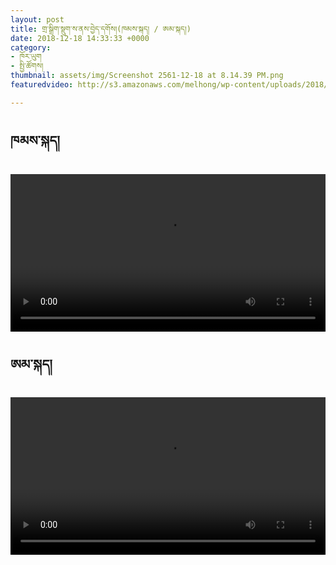 ```yaml
---
layout: post
title: གྲ་སྒྲིག་སྡུག་ས་ནས་བྱེད་དགོས།(ཁམས་སྐད། / ཨམ་སྐད།)
date: 2018-12-18 14:33:33 +0000
category:
- ཁོར་ཡུག
- སྤྱི་ཚོགས།
thumbnail: assets/img/Screenshot 2561-12-18 at 8.14.39 PM.png
featuredvideo: http://s3.amazonaws.com/melhong/wp-content/uploads/2018/12/15024924/Sonam-Lhamo.NaturalDisasterPrep.30.mp4

---
```

<h2>ཁམས་སྐད།</h2> <video src="http://s3.amazonaws.com/melhong/wp-content/uploads/2018/12/15024924/Sonam-Lhamo.NaturalDisasterPrep.30.mp4" width="100%" controls> </video>

<h2>ཨམ་སྐད།</h2> <video src="http://s3.amazonaws.com/melhong/wp-content/uploads/2018/12/15024524/Dolma.NaturalDisasterPrep.30.mp4" width="100%" controls></video>